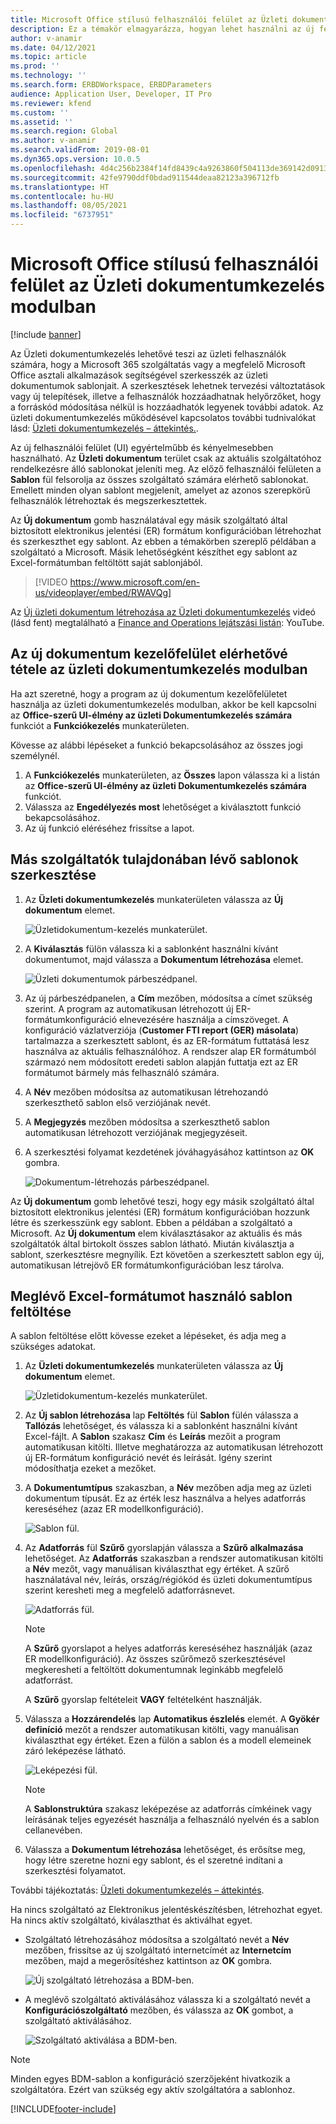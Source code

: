 ```yaml
---
title: Microsoft Office stílusú felhasználói felület az Üzleti dokumentumkezelés modulban
description: Ez a témakör elmagyarázza, hogyan lehet használni az új felhasználói felületet az Elektronikus jelentések (ER) keretrendszert az Üzleti dokumentumkezelő funkciójában.
author: v-anamir
ms.date: 04/12/2021
ms.topic: article
ms.prod: ''
ms.technology: ''
ms.search.form: ERBDWorkspace, ERBDParameters
audience: Application User, Developer, IT Pro
ms.reviewer: kfend
ms.custom: ''
ms.assetid: ''
ms.search.region: Global
ms.author: v-anamir
ms.search.validFrom: 2019-08-01
ms.dyn365.ops.version: 10.0.5
ms.openlocfilehash: 4d4c256b2384f14fd8439c4a9263860f504113de369142d0913a2538f1f0939f
ms.sourcegitcommit: 42fe9790ddf0bdad911544deaa82123a396712fb
ms.translationtype: HT
ms.contentlocale: hu-HU
ms.lasthandoff: 08/05/2021
ms.locfileid: "6737951"
---
```

# <a name="microsoft-office-style-user-interface-in-business-document-management"></a>Microsoft Office stílusú felhasználói felület az Üzleti dokumentumkezelés modulban

[!include [banner](../includes/banner.md)]

Az Üzleti dokumentumkezelés lehetővé teszi az üzleti felhasználók számára, hogy a Microsoft 365 szolgáltatás vagy a megfelelő Microsoft Office asztali alkalmazások segítségével szerkesszék az üzleti dokumentumok sablonjait. A szerkesztések lehetnek tervezési változtatások vagy új telepítések, illetve a felhasználók hozzáadhatnak helyőrzőket, hogy a forráskód módosítása nélkül is hozzáadhatók legyenek további adatok. Az üzleti dokumentumkezelés működésével kapcsolatos további tudnivalókat lásd: [Üzleti dokumentumkezelés – áttekintés.](er-business-document-management.md).

Az új felhasználói felület (UI) egyértelműbb és kényelmesebben használható. Az **Üzleti dokumentum** terület csak az aktuális szolgáltatóhoz rendelkezésre álló sablonokat jeleníti meg. Az előző felhasználói felületen a **Sablon** fül felsorolja az összes szolgáltató számára elérhető sablonokat. Emellett minden olyan sablont megjelenít, amelyet az azonos szerepkörű felhasználók létrehoztak és megszerkesztettek.

Az **Új dokumentum** gomb használatával egy másik szolgáltató által biztosított elektronikus jelentési (ER) formátum konfigurációban létrehozhat és szerkeszthet egy sablont. Az ebben a témakörben szereplő példában a szolgáltató a Microsoft. Másik lehetőségként készíthet egy sablont az Excel-formátumban feltöltött saját sablonjából.


> [!VIDEO https://www.microsoft.com/en-us/videoplayer/embed/RWAVQg]

Az [Új üzleti dokumentum létrehozása az Üzleti dokumentumkezelés](https://youtu.be/gAIYl-mM_pw) videó (lásd fent) megtalálható a [Finance and Operations lejátszási listán](https://www.youtube.com/playlist?list=PLcakwueIHoT_SYfIaPGoOhloFoCXiUSyW): YouTube.

## <a name="make-the-new-document-ui-in-business-document-management-available"></a>Az új dokumentum kezelőfelület elérhetővé tétele az üzleti dokumentumkezelés modulban

Ha azt szeretné, hogy a program az új dokumentum kezelőfelületet használja az üzleti dokumentumkezelés modulban, akkor be kell kapcsolni az **Office-szerű UI-élmény az üzleti Dokumentumkezelés számára** funkciót a **Funkciókezelés** munkaterületen.

Kövesse az alábbi lépéseket a funkció bekapcsolásához az összes jogi személynél.

1. A **Funkciókezelés** munkaterületen, az **Összes** lapon válassza ki a listán az **Office-szerű UI-élmény az üzleti Dokumentumkezelés számára** funkciót.
2. Válassza az **Engedélyezés most** lehetőséget a kiválasztott funkció bekapcsolásához.
3. Az új funkció eléréséhez frissítse a lapot.

## <a name="edit-templates-that-are-owned-by-other-providers"></a>Más szolgáltatók tulajdonában lévő sablonok szerkesztése

1. Az **Üzleti dokumentumkezelés** munkaterületen válassza az **Új dokumentum** elemet.

    ![Üzletidokumentum-kezelés munkaterület.](./media/BDM_overview_new_template1.png)

2. A **Kiválasztás** fülön válassza ki a sablonként használni kívánt dokumentumot, majd válassza a **Dokumentum létrehozása** elemet.

    ![Üzleti dokumentumok párbeszédpanel.](./media/BDM_overview_new_template2.png)

3. Az új párbeszédpanelen, a **Cím** mezőben, módosítsa a címet szükség szerint. A program az automatikusan létrehozott új ER-formátumkonfiguráció elnevezésére használja a címszöveget. A konfiguráció vázlatverziója (**Customer FTI report (GER) másolata**) tartalmazza a szerkesztett sablont, és az ER-formátum futtatásá lesz használva az aktuális felhasználóhoz. A rendszer alap ER formátumból származó nem módosított eredeti sablon alapján futtatja ezt az ER formátumot bármely más felhasználó számára.
4. A **Név** mezőben módosítsa az automatikusan létrehozandó szerkeszthető sablon első verziójának nevét.
5. A **Megjegyzés** mezőben módosítsa a szerkeszthető sablon automatikusan létrehozott verziójának megjegyzéseit.
6. A szerkesztési folyamat kezdetének jóváhagyásához kattintson az **OK** gombra.

    ![Dokumentum-létrehozás párbeszédpanel.](./media/BDM_overview_new_template3.png)

Az **Új dokumentum** gomb lehetővé teszi, hogy egy másik szolgáltató által biztosított elektronikus jelentési (ER) formátum konfigurációban hozzunk létre és szerkesszünk egy sablont. Ebben a példában a szolgáltató a Microsoft. Az **Új dokumentum** elem kiválasztásakor az aktuális és más szolgáltatók által birtokolt összes sablon látható. Miután kiválasztja a sablont, szerkesztésre megnyílik. Ezt követően a szerkesztett sablon egy új, automatikusan létrejövő ER formátumkonfigurációban lesz tárolva.

## <a name="upload-a-template-that-uses-an-existing-excel-format"></a>Meglévő Excel-formátumot használó sablon feltöltése
A sablon feltöltése előtt kövesse ezeket a lépéseket, és adja meg a szükséges adatokat.

1. Az **Üzleti dokumentumkezelés** munkaterületen válassza az **Új dokumentum** elemet.

    ![Üzletidokumentum-kezelés munkaterület.](./media/BDM_overview_new_template1.png)
    
2. Az **Új sablon létrehozása** lap **Feltöltés** fül **Sablon** fülén válassza a **Tallózás** lehetőséget, és válassza ki a sablonként használni kívánt Excel-fájlt. A **Sablon** szakasz **Cím** és **Leírás** mezőit a program automatikusan kitölti. Illetve meghatározza az automatikusan létrehozott új ER-formátum konfiguráció nevét és leírását. Igény szerint módosíthatja ezeket a mezőket.
3. A **Dokumentumtípus** szakaszban, a **Név** mezőben adja meg az üzleti dokumentum típusát. Ez az érték lesz használva a helyes adatforrás kereséséhez (azaz ER modellkonfiguráció).

    ![Sablon fül.](./media/BDM_overview_new_UI_import_21.jpg)

4. Az **Adatforrás** fül **Szűrő** gyorslapján válassza a **Szűrő alkalmazása** lehetőséget. Az **Adatforrás** szakaszban a rendszer automatikusan kitölti a **Név** mezőt, vagy manuálisan kiválaszthat egy értéket. A szűrő használatával név, leírás, ország/régiókód és üzleti dokumentumtípus szerint keresheti meg a megfelelő adatforrásnevet.

    ![Adatforrás fül.](./media/BDM_overview_new_UI_import_31.jpg)
    
    > [!NOTE]
    > A **Szűrő** gyorslapot a helyes adatforrás kereséséhez használják (azaz ER modellkonfiguráció). Az összes szűrőmező szerkesztésével megkeresheti a feltöltött dokumentumnak leginkább megfelelő adatforrást.
    > 
    > A **Szűrő** gyorslap feltételeit **VAGY** feltételként használják.
    
5. Válassza a **Hozzárendelés** lap **Automatikus észlelés** elemét. A **Gyökér definíció** mezőt a rendszer automatikusan kitölti, vagy manuálisan kiválaszthat egy értéket. Ezen a fülön a sablon és a modell elemeinek záró leképezése látható.

    ![Leképezési fül.](./media/BDM_overview_new_UI_import_41.jpg)
    
   > [!NOTE]
   > A **Sablonstruktúra** szakasz leképezése az adatforrás címkéinek vagy leírásának teljes egyezését használja a felhasználó nyelvén és a sablon cellanevében.

6. Válassza a **Dokumentum létrehozása** lehetőséget, és erősítse meg, hogy létre szeretne hozni egy sablont, és el szeretné indítani a szerkesztési folyamatot.

További tájékoztatás: [Üzleti dokumentumkezelés – áttekintés](er-business-document-management.md).

Ha nincs szolgáltató az Elektronikus jelentéskészítésben, létrehozhat egyet. Ha nincs aktív szolgáltató, kiválaszthat és aktiválhat egyet.

- Szolgáltató létrehozásához módosítsa a szolgáltató nevét a **Név** mezőben, frissítse az új szolgáltató internetcímét az **Internetcím** mezőben, majd a megerősítéshez kattintson az **OK** gombra.

    ![Új szolgáltató létrehozása a BDM-ben.](./media/bdm_create_provider.png)
    
- A meglévő szolgáltató aktiválásához válassza ki a szolgáltató nevét a **Konfigurációszolgáltató** mezőben, és válassza az **OK** gombot, a szolgáltató aktiválásához.

    ![Szolgáltató aktiválása a BDM-ben.](./media/bdm_choose_provider.png)

> [!NOTE]
> Minden egyes BDM-sablon a konfiguráció szerzőjeként hivatkozik a szolgáltatóra. Ezért van szükség egy aktív szolgáltatóra a sablonhoz.

[!INCLUDE[footer-include](../../../includes/footer-banner.md)]
